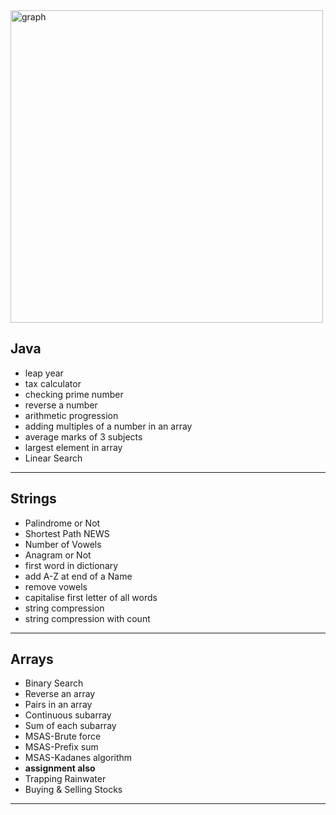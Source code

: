 <img src="https://i.ibb.co/n7FKnQY/1.png" alt="graph" width="500">

<h2>Java</h2>
<ul>
    <li>leap year</li> 
    <li>tax calculator</li>
    <li>checking prime number</li>
    <li>reverse a number</li>
    <li>arithmetic progression</li>
    <li>adding multiples of a number in an array</li>
    <li>average marks of 3 subjects</li>
    <li>largest element in array</li>
    <li>Linear Search</li>
</ul>

<hr>

<h2>Strings</h2>
<ul>
    <li>Palindrome or Not</li>
    <li>Shortest Path NEWS</li>
    <li>Number of Vowels</li>
    <li>Anagram or Not</li>
    <li>first word in dictionary</li>
    <li>add A-Z at end of a Name</li>
    <li>remove vowels</li>
    <li>capitalise first letter of all words</li>
    <li>string compression </li>
    <li>string compression with count</li>
</ul>

<hr>

<h2>Arrays</h2>
<ul>
    <li>Binary Search</li>
    <li>Reverse an array</li>
    <li>Pairs in an array</li>
    <li>Continuous subarray</li>
    <li>Sum of each subarray</li>
    <li>MSAS-Brute force</li>
    <li>MSAS-Prefix sum</li>
    <li>MSAS-Kadanes algorithm</li>
    <li><b>assignment also</b></li>
    <li>Trapping Rainwater</li>
    <li>Buying & Selling Stocks</li>
</ul>

<hr>
